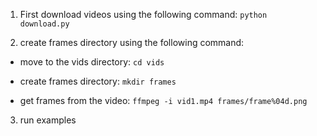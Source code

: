 1. First download videos using the following command:
   `python download.py`

2. create frames directory using the following command:

- move to the vids directory:
  `cd vids`

- create frames directory:
  `mkdir frames`

- get frames from the video:
  `ffmpeg -i vid1.mp4 frames/frame%04d.png`

3. run examples
